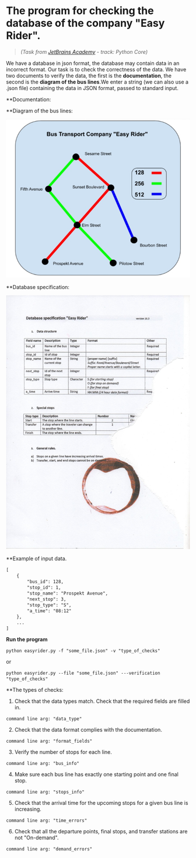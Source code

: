 # The program for checking the database of the company "Easy Rider".
>_(Task from [JetBrains Academy](https://hyperskill.org "JetBrains Academy") - track: Python Core)_

We have a database in json format, the database may contain data in an incorrect format. Our task is to check the
correctness of the data. We have two documents to verify the data, the first is the **documentation**, the second is
the **diagram of the bus lines**.We enter a string (we can also use a .json file) containing the data in JSON format,
passed to standard input.

**Documentation:

**Diagram of the bus lines:

![diagram of the bus lines](img/Diagram_of_the_bus_line.jpg)

**Database specification:

![documentation](img/Documentation.jpg)

**Example of input data.
```
[
    {
        "bus_id": 128,
        "stop_id": 1,
        "stop_name": "Prospekt Avenue",
        "next_stop": 3,
        "stop_type": "S",
        "a_time": "08:12"
    },
    ...
]
```

**Run the program**
```commandline
python easyrider.py -f "some_file.json" -v "type_of_checks"
```
or
```
python easyrider.py --file "some_file.json" ---verification "type_of_checks"
```

**The types of checks:
1. Check that the data types match. Check that the required fields are filled in.
```commandline
command line arg: "data_type"
```
2. Check that the data format complies with the documentation.
```commandline
command line arg: "format_fields"
```
3. Verify the number of stops for each line.
```commandline
command line arg: "bus_info"
```
4. Make sure each bus line has exactly one starting point and one final stop.
```commandline
command line arg: "stops_info"
```
5. Check that the arrival time for the upcoming stops for a given bus line is increasing.
```commandline
command line arg: "time_errors"
```
6. Check that all the departure points, final stops, and transfer stations are not "On-demand".
```commandline
command line arg: "demand_errors"
```
